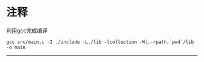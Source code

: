 # 注释

利用gcc完成编译
```
gcc src/main.c -I ./include -L./lib -lcollection -Wl,-rpath,`pwd`/lib -o main
```

---
